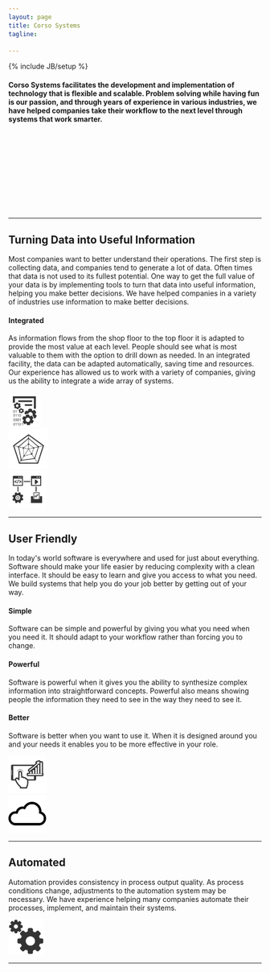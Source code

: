 ```yaml
---
layout: page
title: Corso Systems
tagline: 

---
```

{% include JB/setup %}



<div class="row">
  <div class="col-md-2"><p> </p></div>
  <div class="col-md-8">
<h4 style="text-align: left;">Corso Systems facilitates the development and implementation of technology that is flexible and scalable. Problem solving while having fun is our passion, and through years of experience in various industries, we have helped companies take their workflow to the next level through systems that work smarter.</h4>
</div>
</div>
<div class="row" style="margin-top: 10px;">
<div class="col-md-4"></div>
    <div class="col-md-1">
      <i class="fa fa-bar-chart hdrIcon" style="font-size:32px;padding-right:10px;"></i>
    </div>
    <div class="col-md-1">
      <i class="fa fa-wrench hdrIcon" style="font-size:32px;padding-right:10px;"></i>
    </div>
    <div class="col-md-1">
      <i class="fa fa-hdd-o hdrIcon" style="font-size:32px;padding-right:10px;"></i>
    </div>
    <div class="col-md-1">
      <i class="fa fa-globe hdrIcon" style="font-size:32px;padding-right:10px;"></i>
    </div>
  </div>

<hr>
<div class="row">
  <div class="col-md-2"><p> </p></div>
  <div class="col-md-8">
  <h2 style="text-align: left;">Turning Data into Useful Information </h2>
  <p style="text-align: left;"> Most companies want to better understand their operations. The first step is collecting data, and companies tend to generate a lot of data. Often times that data is not used to its fullest potential. One way to get the full value of  your data is by implementing tools to turn that data into useful information, helping you make better decisions. We have helped companies in a variety of industries use information to make better decisions.</p>


<h4 style="text-align: left;">Integrated</h4>
<p style="text-align: left;">As information flows from the shop floor to the top floor it is adapted to  provide the most value at each level. People should see what is most valuable to them  with the option to drill down as needed. In an integrated facility, the data can be adapted automatically, saving time and resources. Our experience has allowed us to work with a variety of companies, giving us the ability to integrate a wide array of systems.</p>

<div class="row">
<div class="col-md-2 col-md-offset-3" style="padding-top:5px;">
<img src="img/datareport.svg" width="65px">
</div>

<div class="col-md-2">
<img src="img/radar.svg" width="80px">
</div>

<div class="col-md-2">
<img src="img/integration.svg" width="75px">
</div>


</div>
<hr>



<h2 style="text-align: left;">User Friendly</h2>
  <p style="text-align: left;">In today's world software is everywhere and used for just about everything. Software should make your life easier by reducing complexity with a clean interface. It should be easy to learn and give you access to what you need. We build systems that help you do your job better by getting out of your way.</p>

<h4 style="text-align: left;">Simple</h4>
<p style="text-align: left;">Software can be simple and powerful by giving you what you need when you need it. It should adapt to your workflow rather than forcing you to change.</p>

<h4 style="text-align: left;">Powerful</h4>
<p style="text-align: left;">Software is powerful when it gives you the ability to synthesize complex information into straightforward concepts. Powerful also means showing people the information they need to see in the way they need to see it.</p>

<h4 style="text-align: left;">Better</h4>
<p style="text-align: left;">Software is better when you want to use it. When it is designed around you and your needs it enables you to be more effective in your role.</p>

<div class="row">
<div class="col-md-3 col-md-offset-3">
<img src="img/phonestock.svg" width="75px">
</div>

<div class="col-md-3">
<img src="img/cloud.svg" width="75px">

</div>
</div>

<hr>

<h2 style="text-align: left;">Automated</h2>
<p style="text-align: left;">Automation provides consistency in process output quality. As process conditions change, adjustments to the automation system may be necessary. We have experience helping many companies automate their processes, implement, and maintain their systems.</p>

<img src="img/gear.svg" width="70px">
<hr>


<!--Javascript-->

<script src="http://code.jquery.com/jquery-latest.min.js"></script>
<script src="http://ajax.googleapis.com/ajax/libs/jquery/1.10.2/jquery.min.js"></script>﻿
<script src="js/bootstrap.js"></script>